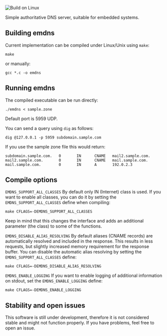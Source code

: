 ![Build on Linux](https://github.com/mtsarev/emdns/workflows/Build%20on%20Linux/badge.svg)

Simple authoritative DNS server, suitable for embedded systems.

## Building emdns
Current implementation can be compiled under Linux/Unix using `make`:
```
make
```

or manually:
```
gcc *.c -o emdns
```

## Running emdns
The compiled executable can be run directly:
```
./emdns < sample.zone
```

Default port is 5959 UDP. 

You can send a query using `dig` as follows:
```
dig @127.0.0.1 -p 5959 subdomain.sample.com
```

If you use the sample zone file this would return:
```
subdomain.sample.com.   0       IN      CNAME   mail2.sample.com.
mail2.sample.com.       0       IN      CNAME   mail.sample.com.
mail.sample.com.        0       IN      A       192.0.2.3
``` 

## Compile options
`EMDNS_SUPPORT_ALL_CLASSES` By default only IN (Internet) class is used. If you want to enable all classes, you can do it by setting the `EMDNS_SUPPORT_ALL_CLASSES` define when compiling:
```
make CFLAGS=-DEMDNS_SUPPORT_ALL_CLASSES
```
Keep in mind that this changes the interface and adds an additional parameter (the class) to some of the functions.

`EMDNS_DISABLE_ALIAS_RESOLVING` By default aliases (CNAME records) are automatically resolved and included in the response. This results in less requests, but slightly increased memory requirement for the response buffer. You can disable the automatic alias resolving by setting the `EMDNS_SUPPORT_ALL_CLASSES` define:
```
make CFLAGS=-DEMDNS_DISABLE_ALIAS_RESOLVING
```

`EMDNS_ENABLE_LOGGING` If you want to enable logging of additional information on stdout, set the `EMDNS_ENABLE_LOGGING` define:
```
make CFLAGS=-DEMDNS_ENABLE_LOGGING
```

## Stability and open issues
This software is still under development, therefore it is not considered stable and might not function properly. If you have problems, feel free to open an issue.
